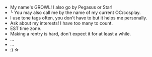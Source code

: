- My name's GROWL! I also go by Pegasus or Star!
- ╰ You may also call me by the name of my current OC/cosplay.
- I use tone tags often, you don't have to but it helps me personally.
- Ask about my interests! I have too many to count.
- EST time zone.
- Making a rentry is hard, don't expect it for at least a while.
- ...
- ...
- :) ☆
